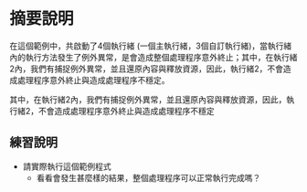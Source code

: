 # 摘要說明

在這個範例中，共啟動了4個執行緒 (一個主執行緒，3個自訂執行緒)，當執行緒內的執行方法發生了例外異常，是會造成整個處理程序意外終止；其中，在執行緒2內，我們有捕捉例外異常，並且還原內容與釋放資源，因此，執行緒2，不會造成處理程序意外終止與造成處理程序不穩定。

其中，在執行緒2內，我們有捕捉例外異常，並且還原內容與釋放資源，因此，執行緒2，不會造成處理程序意外終止與造成處理程序不穩定

## 練習說明

* 請實際執行這個範例程式
  * 看看會發生甚麼樣的結果，整個處理程序可以正常執行完成嗎？
  

  